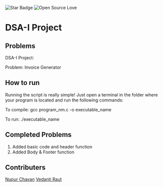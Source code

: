![Star Badge](https://img.shields.io/static/v1?label=%F0%9F%8C%9F&message=If%20Useful&style=style=flat&color=BC4E99)
![Open Source Love](https://badges.frapsoft.com/os/v1/open-source.svg?v=103)


# DSA-I Project


## Problems
DSA-I Project:

Problem:
Invoice Generator

## How to run
Running the script is really simple! Just open a terminal in the folder where your program is located and run the following commands:

To compile:
gcc program_nm.c -o executable_name

To run:
./executable_name


## Completed Problems
1. Added basic code and header function
2. Added Body & Footer function


## Contributers
[Nupur Chavan](https://github.com/NupurChavan)
[Vedanti Raut](https://github.com/vedantiraut21)	

